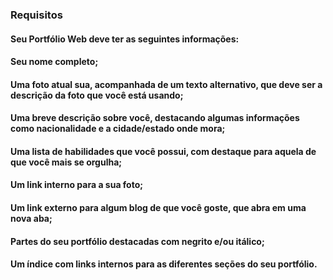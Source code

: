 ### Requisitos

#### Seu Portfólio Web deve ter as seguintes informações:
#### Seu nome completo;
#### Uma foto atual sua, acompanhada de um texto alternativo, que deve ser a descrição da foto que você está usando;
#### Uma breve descrição sobre você, destacando algumas informações como nacionalidade e a cidade/estado onde mora;
#### Uma lista de habilidades que você possui, com destaque para aquela de que você mais se orgulha;
#### Um link interno para a sua foto;
#### Um link externo para algum blog de que você goste, que abra em uma nova aba;
#### Partes do seu portfólio destacadas com negrito e/ou itálico;
#### Um índice com links internos para as diferentes seções do seu portfólio.
